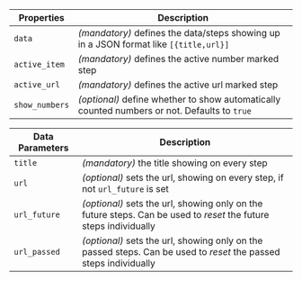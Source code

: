 | Properties     | Description                                                                                  |
| -------------- | -------------------------------------------------------------------------------------------- |
| `data`         | _(mandatory)_ defines the data/steps showing up in a JSON format like `[{title,url}]`        |
| `active_item`  | _(mandatory)_ defines the active number marked step                                          |
| `active_url`   | _(mandatory)_ defines the active url marked step                                             |
| `show_numbers` | _(optional)_ define whether to show automatically counted numbers or not. Defaults to `true` |

| Data Parameters | Description                                                                                                       |
| --------------- | ----------------------------------------------------------------------------------------------------------------- |
| `title`         | _(mandatory)_ the title showing on every step                                                                     |
| `url`           | _(optional)_ sets the url, showing on every step, if not `url_future` is set                                      |
| `url_future`    | _(optional)_ sets the url, showing only on the future steps. Can be used to _reset_ the future steps individually |
| `url_passed`    | _(optional)_ sets the url, showing only on the passed steps. Can be used to _reset_ the passed steps individually |
